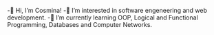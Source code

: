 -👋 Hi, I’m Cosmina!
-👀 I’m interested in software engeneering and web development.
-🌱 I’m currently learning OOP, Logical and Functional Programming, Databases and Computer Networks.

<!---
CocotinaP/CocotinaP is a ✨ special ✨ repository because its `README.md` (this file) appears on your GitHub profile.
You can click the Preview link to take a look at your changes.
--->
